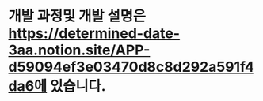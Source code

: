#  개발 과정및 개발 설명은 https://determined-date-3aa.notion.site/APP-d59094ef3e03470d8c8d292a591f4da6에 있습니다.
